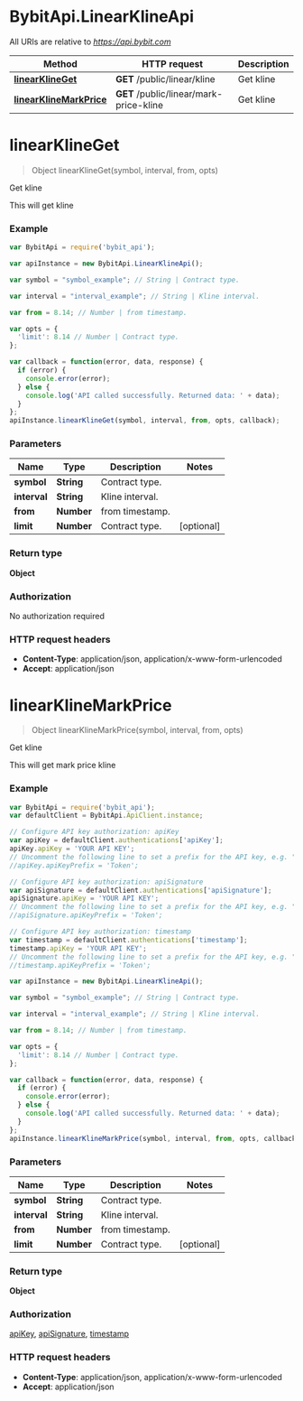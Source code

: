 # BybitApi.LinearKlineApi

All URIs are relative to *https://api.bybit.com*

Method | HTTP request | Description
------------- | ------------- | -------------
[**linearKlineGet**](docs/LinearKlineApi.md#linearKlineGet) | **GET** /public/linear/kline | Get kline
[**linearKlineMarkPrice**](docs/LinearKlineApi.md#linearKlineMarkPrice) | **GET** /public/linear/mark-price-kline | Get kline


<a name="linearKlineGet"></a>
# **linearKlineGet**
> Object linearKlineGet(symbol, interval, from, opts)

Get kline

This will get kline

### Example
```javascript
var BybitApi = require('bybit_api');

var apiInstance = new BybitApi.LinearKlineApi();

var symbol = "symbol_example"; // String | Contract type.

var interval = "interval_example"; // String | Kline interval.

var from = 8.14; // Number | from timestamp.

var opts = { 
  'limit': 8.14 // Number | Contract type.
};

var callback = function(error, data, response) {
  if (error) {
    console.error(error);
  } else {
    console.log('API called successfully. Returned data: ' + data);
  }
};
apiInstance.linearKlineGet(symbol, interval, from, opts, callback);
```

### Parameters

Name | Type | Description  | Notes
------------- | ------------- | ------------- | -------------
 **symbol** | **String**| Contract type. | 
 **interval** | **String**| Kline interval. | 
 **from** | **Number**| from timestamp. | 
 **limit** | **Number**| Contract type. | [optional] 

### Return type

**Object**

### Authorization

No authorization required

### HTTP request headers

 - **Content-Type**: application/json, application/x-www-form-urlencoded
 - **Accept**: application/json

<a name="linearKlineMarkPrice"></a>
# **linearKlineMarkPrice**
> Object linearKlineMarkPrice(symbol, interval, from, opts)

Get kline

This will get mark price kline

### Example
```javascript
var BybitApi = require('bybit_api');
var defaultClient = BybitApi.ApiClient.instance;

// Configure API key authorization: apiKey
var apiKey = defaultClient.authentications['apiKey'];
apiKey.apiKey = 'YOUR API KEY';
// Uncomment the following line to set a prefix for the API key, e.g. "Token" (defaults to null)
//apiKey.apiKeyPrefix = 'Token';

// Configure API key authorization: apiSignature
var apiSignature = defaultClient.authentications['apiSignature'];
apiSignature.apiKey = 'YOUR API KEY';
// Uncomment the following line to set a prefix for the API key, e.g. "Token" (defaults to null)
//apiSignature.apiKeyPrefix = 'Token';

// Configure API key authorization: timestamp
var timestamp = defaultClient.authentications['timestamp'];
timestamp.apiKey = 'YOUR API KEY';
// Uncomment the following line to set a prefix for the API key, e.g. "Token" (defaults to null)
//timestamp.apiKeyPrefix = 'Token';

var apiInstance = new BybitApi.LinearKlineApi();

var symbol = "symbol_example"; // String | Contract type.

var interval = "interval_example"; // String | Kline interval.

var from = 8.14; // Number | from timestamp.

var opts = { 
  'limit': 8.14 // Number | Contract type.
};

var callback = function(error, data, response) {
  if (error) {
    console.error(error);
  } else {
    console.log('API called successfully. Returned data: ' + data);
  }
};
apiInstance.linearKlineMarkPrice(symbol, interval, from, opts, callback);
```

### Parameters

Name | Type | Description  | Notes
------------- | ------------- | ------------- | -------------
 **symbol** | **String**| Contract type. | 
 **interval** | **String**| Kline interval. | 
 **from** | **Number**| from timestamp. | 
 **limit** | **Number**| Contract type. | [optional] 

### Return type

**Object**

### Authorization

[apiKey](README.md#apiKey), [apiSignature](README.md#apiSignature), [timestamp](README.md#timestamp)

### HTTP request headers

 - **Content-Type**: application/json, application/x-www-form-urlencoded
 - **Accept**: application/json

